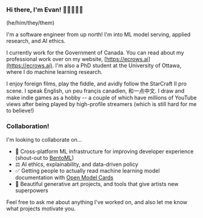 ### Hi there, I'm Evan! 👋🏳️‍🌈🇨🇦

(he/him/they/them)

I'm a software engineer from up north!  I'm into ML model serving, applied research, and AI ethics.

I currently work for the Government of Canada.  You can read about my professional work over on my website, [https://ecrows.ai](https://ecrows.ai).  I'm also a PhD student at the University of Ottawa, where I do machine learning research.

I enjoy foreign films, play the fiddle, and avidly follow the StarCraft II pro scene.  I speak English, un peu françis canadien, 和一点中文.  I draw and make indie games as a hobby -- a couple of which have millions of YouTube views after being played by high-profile streamers (which is still hard for me to believe!)

### Collaboration!

I'm looking to collaborate on...
- 🍣 Cross-platform ML infrastructure for improving developer experience (shout-out to [BentoML](https://github.com/bentoml/BentoML))
- ⚖️ AI ethics, explainability, and data-driven policy
- ✅ Getting people to actually read machine learning model documentation with [Open Model Cards](https://github.com/ecrows/open-model-cards)
- 🎨 Beautiful generative art projects, and tools that give artists new superpowers

Feel free to ask me about anything I've worked on, and also let me know what projects motivate you.
